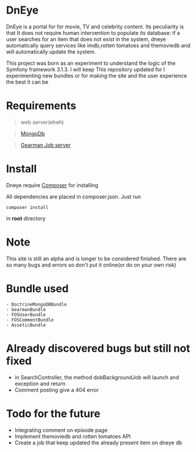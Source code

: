 # DnEye

DnEye is a portal for for movie, TV and celebrity content. Its peculiarity is that It does not require human intervention to populate its database: if a user searches for an item that does not exist in the system, dneye automatically query services like imdb,rotten tomatoes and themoviedb and will automatically update the system.

This project was born as an experiment to understand the logic of the Symfony framework 3.1.3. I will keep This repository updated for I experimenting  new bundles or for  making the site and the user experience the best it can be

# Requirements
>web server(eheh)

>[MongoDb](https://www.mongodb.com)

>[Gearman Job server](http://gearman.org/)

# Install
Dneye require  [Composer](https://getcomposer.org/) for installing

All dependencies are placed in composer.json. Just run
```
composer install
```
in **root** directory

# Note
This site is still an alpha and is longer to be considered finished. There are so many bugs and errors so don't put it online(or do on your own risk)

# Bundle used
    - DoctrineMongoDBBundle
    - GearmanBundle
    - FOSUserBundle
    - FOSCommentBundle
    - AsseticBundle
    
# Already discovered bugs but still not fixed
   - in SearchController, the method dobBackgroundJob will launch and exception and return
   - Comment posting give a 404 error

# Todo for the future
  - Integrating comment on episode page
  - Implement themoviedb and rotten tomatoes API
  - Create a job that keep updated the already present item on dneye db


